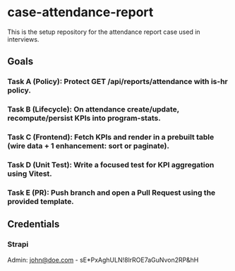 # case-attendance-report

This is the setup repository for the attendance report case used in interviews.

## Goals

### Task A (Policy): Protect GET /api/reports/attendance with is-hr policy.

### Task B (Lifecycle): On attendance create/update, recompute/persist KPIs into program-stats.

### Task C (Frontend): Fetch KPIs and render in a prebuilt table (wire data + 1 enhancement: sort or paginate).

### Task D (Unit Test): Write a focused test for KPI aggregation using Vitest.

### Task E (PR): Push branch and open a Pull Request using the provided template.

## Credentials

### Strapi

Admin: john@doe.com - sE\*PxAghULN!8lrROE7aGuNvon2RP&hH

